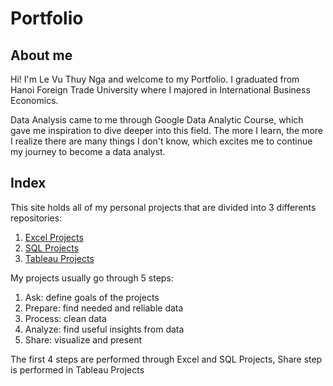 # Portfolio

## About me

Hi! I'm Le Vu Thuy Nga and welcome to my Portfolio. I graduated from Hanoi Foreign Trade University where I majored in International Business Economics.  

Data Analysis came to me through Google Data Analytic Course, which gave me inspiration to dive deeper into this field. The more I learn, the more I realize there are many things I don't know, which excites me to continue my journey to become a data analyst. 
<br />

## Index

This site holds all of my personal projects that are divided into 3 differents repositories:
1. [Excel Projects](https://github.com/levuthuynga/Excel-Projects)
2. [SQL Projects](https://github.com/levuthuynga/SQL-Projects)
3. [Tableau Projects](https://github.com/levuthuynga/Tableau-Projects)

My projects usually go through 5 steps:
1. Ask: define goals of the projects
2. Prepare: find needed and reliable data 
3. Process: clean data
4. Analyze: find useful insights from data
5. Share: visualize and present

The first 4 steps are performed through Excel and SQL Projects, Share step is performed in Tableau Projects
